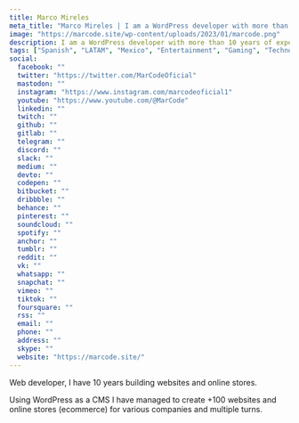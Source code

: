 ```yaml
---
title: Marco Mireles
meta_title: "Marco Mireles | I am a WordPress developer with more than 10 years of experience"
image: "https://marcode.site/wp-content/uploads/2023/01/marcode.png"
description: I am a WordPress developer with more than 10 years of experience.
tags: ["Spanish", "LATAM", "Mexico", "Entertainment", "Gaming", "Technology", "Education", "News"]
social:
  facebook: ""
  twitter: "https://twitter.com/MarCodeOficial"
  mastodon: ""
  instagram: "https://www.instagram.com/marcodeoficial1"
  youtube: "https://www.youtube.com/@MarCode"
  linkedin: ""
  twitch: ""
  github: ""
  gitlab: ""
  telegram: ""
  discord: ""
  slack: ""
  medium: ""
  devto: ""
  codepen: ""
  bitbucket: ""
  dribbble: ""
  behance: ""
  pinterest: ""
  soundcloud: ""
  spotify: ""
  anchor: ""
  tumblr: ""
  reddit: ""
  vk: ""
  whatsapp: ""
  snapchat: ""
  vimeo: ""
  tiktok: ""
  foursquare: ""
  rss: ""
  email: ""
  phone: ""
  address: ""
  skype: ""
  website: "https://marcode.site/"
---
```


Web developer, I have 10 years building websites and online stores.

Using WordPress as a CMS I have managed to create +100 websites and online stores (ecommerce) for various companies and multiple turns.

